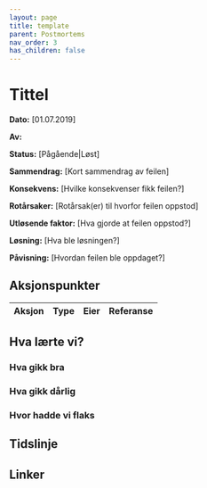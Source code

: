 ```yaml
---
layout: page
title: template
parent: Postmortems
nav_order: 3
has_children: false
---
```


# Tittel

**Dato:** [01.07.2019]

**Av:**

**Status:** [Pågående|Løst]

**Sammendrag:** [Kort sammendrag av feilen]

**Konsekvens:** [Hvilke konsekvenser fikk feilen?]

**Rotårsaker:** [Rotårsak(er) til hvorfor feilen oppstod]

**Utløsende faktor:** [Hva gjorde at feilen oppstod?]

**Løsning:** [Hva ble løsningen?]

**Påvisning:** [Hvordan feilen ble oppdaget?]

## Aksjonspunkter

| Aksjon | Type | Eier | Referanse |
| ------ | ---- | ---- | --- |

## Hva lærte vi?

### Hva gikk bra

### Hva gikk dårlig

### Hvor hadde vi flaks

## Tidslinje

## Linker
